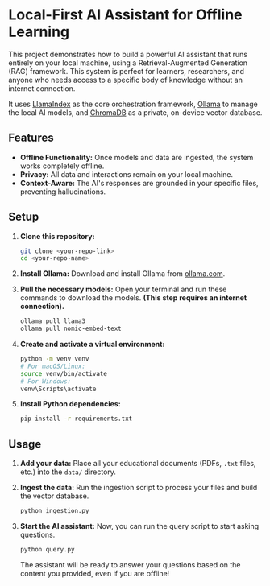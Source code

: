 # Local-First AI Assistant for Offline Learning

This project demonstrates how to build a powerful AI assistant that runs entirely on your local machine, using a Retrieval-Augmented Generation (RAG) framework. This system is perfect for learners, researchers, and anyone who needs access to a specific body of knowledge without an internet connection.

It uses [LlamaIndex](https://www.llamaindex.ai/) as the core orchestration framework, [Ollama](https://ollama.com) to manage the local AI models, and [ChromaDB](https://www.trychroma.com) as a private, on-device vector database.

## Features

- **Offline Functionality:** Once models and data are ingested, the system works completely offline.
- **Privacy:** All data and interactions remain on your local machine.
- **Context-Aware:** The AI's responses are grounded in your specific files, preventing hallucinations.

## Setup

1.  **Clone this repository:**
    ```bash
    git clone <your-repo-link>
    cd <your-repo-name>
    ```

2.  **Install Ollama:**
    Download and install Ollama from [ollama.com](https://ollama.com).

3.  **Pull the necessary models:**
    Open your terminal and run these commands to download the models. **(This step requires an internet connection).**
    ```bash
    ollama pull llama3
    ollama pull nomic-embed-text
    ```

4.  **Create and activate a virtual environment:**
    ```bash
    python -m venv venv
    # For macOS/Linux:
    source venv/bin/activate
    # For Windows:
    venv\Scripts\activate
    ```

5.  **Install Python dependencies:**
    ```bash
    pip install -r requirements.txt
    ```

## Usage

1.  **Add your data:**
    Place all your educational documents (PDFs, `.txt` files, etc.) into the `data/` directory.

2.  **Ingest the data:**
    Run the ingestion script to process your files and build the vector database.
    ```bash
    python ingestion.py
    ```

3.  **Start the AI assistant:**
    Now, you can run the query script to start asking questions.
    ```bash
    python query.py
    ```
    The assistant will be ready to answer your questions based on the content you provided, even if you are offline!